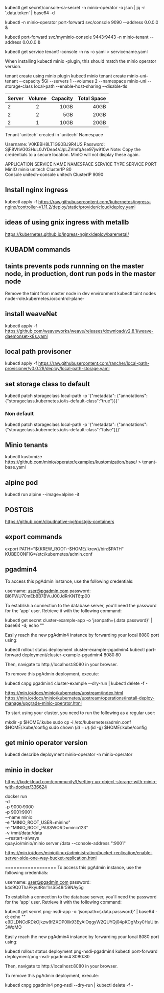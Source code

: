 kubectl get secret/console-sa-secret -n minio-operator -o json | jq -r '.data.token' | base64 -d

kubectl -n minio-operator port-forward svc/console 9090 --address 0.0.0.0 &

kubectl port-forward svc/myminio-console 9443:9443 -n minio-tenant --address 0.0.0.0 &

kubectl get service tenant1-console -n ns -o yaml > servicename.yaml

When installing kubectl minio -plugin, this should match the minio operator version.

tenant create using minio plugin
kubectl minio tenant create minio-uni-tenant --capacity 5Gi --servers 1 --volumes 2 --namespace minio-uni --storage-class local-path --enable-host-sharing --disable-tls

| Server | Volume | Capacity | Total Space |
| :----- | :----: | -------: | ----------: |
| 2      |   2    |     10GB |        40GB |
| 2      |   2    |      5GB |        20GB |
| 2      |   1    |     10GB |        20GB |

Tenant 'unitech' created in 'unitech' Namespace

Username: V0KEBH8LT1G90BJ9R4US
Password: SjF8VhVG03HuL0JYDea4VJpLZVmfqAse97jw910w
Note: Copy the credentials to a secure location. MinIO will not display these again.

APPLICATION SERVICE NAME NAMESPACE SERVICE TYPE SERVICE PORT
MinIO minio unitech ClusterIP 80  
Console unitech-console unitech ClusterIP 9090

## Install nginx ingress

kubectl apply -f https://raw.githubusercontent.com/kubernetes/ingress-nginx/controller-v1.11.2/deploy/static/provider/cloud/deploy.yaml

## ideas of using gnix ingress with metallb

https://kubernetes.github.io/ingress-nginx/deploy/baremetal/

## KUBADM commands

## taints prevents pods runnning on the master node, in production, dont run pods in the master node

Remove the taint from master node in dev environment
kubectl taint nodes <node-name> node-role.kubernetes.io/control-plane-

## install weaveNet

kubectl apply -f https://github.com/weaveworks/weave/releases/download/v2.8.1/weave-daemonset-k8s.yaml

## local path provisoner

kubectl apply -f https://raw.githubusercontent.com/rancher/local-path-provisioner/v0.0.29/deploy/local-path-storage.yaml

## set storage class to default

kubectl patch storageclass local-path -p '{"metadata": {"annotations":{"storageclass.kubernetes.io/is-default-class":"true"}}}'

### Non default

kubectl patch storageclass local-path -p '{"metadata": {"annotations":{"storageclass.kubernetes.io/is-default-class":"false"}}}'

## Minio tenants

kubectl kustomize https://github.com/minio/operator/examples/kustomization/base/ > tenant-base.yaml

## alpine pod

kubectl run alpine --image=alpine -it

## POSTGIS

https://github.com/cloudnative-pg/postgis-containers

## export commands

export PATH="${KREW_ROOT:-$HOME/.krew}/bin:$PATH"
KUBECONFIG=/etc/kubernetes/admin.conf

## pgadmin4

To access this pgAdmin instance, use the following credentials:

username: user@pgadmin.com
password: Bl6FWU70mEb8B7BVuJ00JdRrKNT6tp00

To establish a connection to the database server, you'll need the password for
the 'app' user. Retrieve it with the following
command:

kubectl get secret cluster-example-app -o 'jsonpath={.data.password}' | base64 -d; echo ""

Easily reach the new pgAdmin4 instance by forwarding your local 8080 port using:

kubectl rollout status deployment cluster-example-pgadmin4
kubectl port-forward deployment/cluster-example-pgadmin4 8080:80

Then, navigate to http://localhost:8080 in your browser.

To remove this pgAdmin deployment, execute:

kubectl cnpg pgadmin4 cluster-example --dry-run | kubectl delete -f -

https://min.io/docs/minio/kubernetes/upstream/index.html
https://min.io/docs/minio/kubernetes/upstream/operations/install-deploy-manage/upgrade-minio-operator.html

To start using your cluster, you need to run the following as a regular user:

mkdir -p $HOME/.kube
  sudo cp -i /etc/kubernetes/admin.conf $HOME/.kube/config
  sudo chown $(id -u):$(id -g) $HOME/.kube/config

## get minio operator version

kubectl describe deployment minio-operator -n minio-operator

## minio in docker

https://kodekloud.com/community/t/setting-up-object-storage-with-minio-with-docker/336624

docker run \
-d \
-p 9000:9000 \
-p 9001:9001 \
--name minio \
-e "MINIO_ROOT_USER=minino" \
-e "MINIO_ROOT_PASSWORD=minio123" \
-v /mnt/data:/data \
--restart=always \
quay.io/minio/minio server /data --console-address ":9001"

https://min.io/docs/minio/linux/administration/bucket-replication/enable-server-side-one-way-bucket-replication.html

==================
To access this pgAdmin instance, use the following credentials:

username: user@pgadmin.com
password: k4s9Q0ThaPkyutRnr1rsS548r59NAy5g

To establish a connection to the database server, you'll need the password for
the 'app' user. Retrieve it with the following
command:

kubectl get secret png-nsdi-app -o 'jsonpath={.data.password}' | base64 -d; echo ""
e9DLDNCdRDkOjkzw8fZXDP0llk93EyAiOqgyW2QUYQj04pKCgMxy0HuUitn3WqMO

Easily reach the new pgAdmin4 instance by forwarding your local 8080 port using:

kubectl rollout status deployment png-nsdi-pgadmin4
kubectl port-forward deployment/png-nsdi-pgadmin4 8080:80

Then, navigate to http://localhost:8080 in your browser.

To remove this pgAdmin deployment, execute:

kubectl cnpg pgadmin4 png-nsdi --dry-run | kubectl delete -f -

